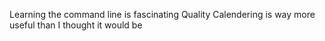Learning the command line is fascinating
Quality Calendering is way more useful than I thought it would be
